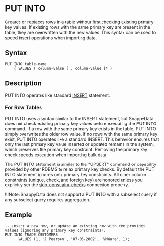 # PUT INTO

Creates or replaces rows in a table without first checking existing primary key values. If existing rows with the same primary key are present in the table, they are overwritten with the new values. This syntax can be used to speed insert operations when importing data. 

## Syntax

``` pre
PUT INTO table-name
    { VALUES ( column-value [ , column-value ]* ) 
```

## Description

PUT INTO operates like standard [INSERT](insert.md) statement.

###	For Row Tables

PUT INTO uses a syntax similar to the INSERT statement, but SnappyData does not check existing primary key values before executing the PUT INTO command. If a row with the same primary key exists in the table, PUT INTO simply overwrites the older row value. If no rows with the same primary key exist, PUT INTO operates like a standard INSERT. This behavior ensures that only the last primary key value inserted or updated remains in the system, which preserves the primary key constraint. Removing the primary key check speeds execution when importing bulk data.

The PUT INTO statement is similar to the "UPSERT" command or capability provided by other RDBMS to relax primary key checks. By default the PUT INTO statement ignores only primary key constraints. All other column constraints (unique, check, and foreign key) are honored unless you explicitly set the [skip-constraint-checks](../../reference/configuration_parameters/skip-constraint-checks.md) connection property.

!!!Note: 
	SnappyData does not support a PUT INTO with a subselect query if any subselect query requires aggregation.

## Example

``` pre
-- Insert a new row, or update an existing row with the provided values (ignoring any primary key constraints).
PUT INTO TRADE.CUSTOMERS
      VALUES (1, 'J Pearson', '07-06-2002', 'VMWare', 1);
```


